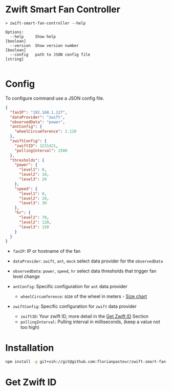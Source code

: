 # Zwift Smart Fan Controller

<!-- command-documentation -->
```
> zwift-smart-fan-controller --help

Options:
  --help     Show help                                                 [boolean]
  --version  Show version number                                       [boolean]
  --config   path to JSON config file                                   [string]
 
```
<!-- end-command-documentation -->

# Config

To configure command use a JSON config file.

```json
{
  "fanIP": "192.168.1.127",
  "dataProvider": "zwift",
  "observedData": "power",
  "antConfig": {
    "wheelCircumference": 2.120
  },
  "zwiftConfig": {
    "zwiftID": 1231421,
    "pollingInterval": 2500
  },
  "thresholds": {
    "power": {
      "level1": 0,
      "level2": 10,
      "level3": 20
    },
    "speed": {
      "level1": 0,
      "level2": 20,
      "level3": 30
    },
    "hr": {
      "level1": 70,
      "level2": 120,
      "level3": 150
    }
  }
}
```

- `fanIP`: IP or hostname of the fan
- `dataProvider`: `zwift`, `ant`, `mock` select data provider for the `observedData`
- `observedData`: `power`, `speed`, `hr` select data thresholds that trigger fan level change

- `antConfig`: Specific configuration for `ant` data provider
  - `wheelCircumference`: size of the wheel in meters - [Size chart](https://www.bikecalc.com/wheel_size_math#:~:text=Wheel%20diameter%20%3D%20(rim%20diameter),circumference%20%3D%20Wheel%20diameter%20*%20PI.)
- `zwiftConfig`: Specific configuration for `zwift` data provider
  - `zwiftID`: Your zwift ID, more detail in the [Get Zwift ID](#get-zwift-id) Section
  - `pollingInterval`: Pulling interval in milliseconds, (keep a value not too high)


# Installation

```bash
npm install -g git+ssh://git@github.com:florianpasteur/zwift-smart-fan-controller.git
```


<a name="get-zwift-id"></a>
# Get Zwift ID

